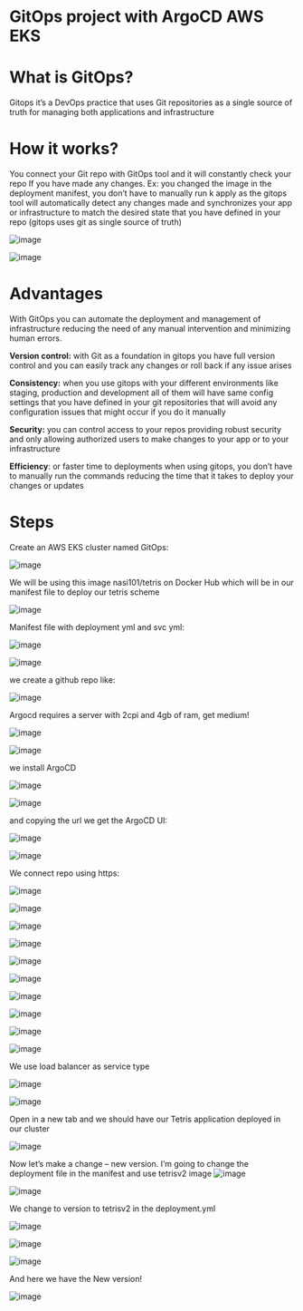 # GitOps project with ArgoCD AWS EKS

# What is GitOps?

Gitops it’s a DevOps practice that uses Git repositories as a single source of truth for managing both applications and infrastructure

# How it works?

You connect your Git repo with GitOps tool and it will constantly check your repo If you have made any changes. Ex: you changed the image in the deployment manifest, you don’t have to manually run k apply as the gitops tool will automatically detect any changes made and synchronizes your app or infrastructure to match the desired state that you have defined in your repo (gitops uses git as single source of truth)

![image](https://github.com/user-attachments/assets/a55a863b-2278-49c1-bbcc-c2b5ffa45c17)

![image](https://github.com/user-attachments/assets/909bb56a-bb59-4de1-a7cb-32998e431866)

# Advantages

With GitOps you can automate the deployment and management of infrastructure reducing the need of any manual intervention and minimizing human errors.

**Version control:** with Git as a foundation in gitops you have full version control and you can easily track any changes or roll back if any issue arises

**Consistency:** when you use gitops with your different environments like staging, production and development all of them will have same config settings that you have defined in your git repositories that will avoid any configuration issues that might occur if you do it manually

**Security:** you can control access to your repos providing robust security and only allowing authorized users to make changes to your app or to your infrastructure

**Efficiency**: or faster time to deployments when using gitops, you don’t have to manually run the commands reducing the time that it takes to deploy your changes or updates


# Steps

Create an AWS EKS cluster named GitOps:

![image](https://github.com/user-attachments/assets/9da429da-754b-41d9-a6a3-f4698a637649)

We will be using this image nasi101/tetris on Docker Hub which will be in our manifest file to deploy our tetris scheme

![image](https://github.com/user-attachments/assets/ffe32dc1-f5ba-4311-8703-a74ca4ac621d)

Manifest file with deployment yml and svc yml:

![image](https://github.com/user-attachments/assets/02d6557d-ca97-405e-848b-d7299e17640c)

![image](https://github.com/user-attachments/assets/ee277876-ba12-4f22-a22b-461302a054ed)

we create a github repo like:

![image](https://github.com/user-attachments/assets/266fa776-fb3f-432f-bd09-c7432a9ff8df)

Argocd requires a server with 2cpi and 4gb of ram, get medium!

![image](https://github.com/user-attachments/assets/c3aadc50-d02f-4d06-a467-ce95cddcfc5d)

![image](https://github.com/user-attachments/assets/cbfa1b1d-8e8e-4d2e-a55e-5bfd6dc435fe)

we install ArgoCD

![image](https://github.com/user-attachments/assets/50fae98b-aef5-4770-931a-c03d83cdf63f)

![image](https://github.com/user-attachments/assets/455249f3-a764-480a-a91e-4b1977f32b5b)

and copying the url we get the ArgoCD UI:

![image](https://github.com/user-attachments/assets/720a9b7a-0078-4ba0-adb5-8e1b06592aba)

![image](https://github.com/user-attachments/assets/08133900-7c6a-42ff-b2b1-0e2277b5347b)

We connect repo using https:

![image](https://github.com/user-attachments/assets/933e886c-b5c8-4333-90df-84b375efe838)

![image](https://github.com/user-attachments/assets/fbece089-fa4e-4c84-83c3-7c8ddc205631)

![image](https://github.com/user-attachments/assets/6f88bb12-c7e8-4a60-9d24-7ff3d374efa5)

![image](https://github.com/user-attachments/assets/4ce1fd21-3f2f-41d0-bfec-a4d6844b5e6f)

![image](https://github.com/user-attachments/assets/0a0ea505-cc2e-4d40-ba3b-16c5a727b4f5)

![image](https://github.com/user-attachments/assets/85227726-1d4f-4caa-ba0f-0bca11239f34)

![image](https://github.com/user-attachments/assets/3d7aff73-6c9c-4507-ab90-9af11a26f0ce)

![image](https://github.com/user-attachments/assets/4cf9e38f-16d8-455b-819c-076e47aea586)

![image](https://github.com/user-attachments/assets/61549518-6e18-465a-abe3-3424ef947143)

![image](https://github.com/user-attachments/assets/5b5c62f1-d3de-484e-9316-05d5a37e256e)

We use load balancer as service type

![image](https://github.com/user-attachments/assets/f48b24fd-5eb7-444e-bb62-54eef2cbd893)

![image](https://github.com/user-attachments/assets/c02d6145-9968-42f1-b1e0-12094dfbd110)

Open in a new tab and we should have our Tetris application deployed in our cluster

![image](https://github.com/user-attachments/assets/3d86e364-8819-4d39-af38-4d03334f8154)

Now let’s make a change – new version. I’m going to change the deployment file in the manifest and use tetrisv2 image ![image](https://github.com/user-attachments/assets/489301c0-0772-470c-964a-d3fe46ec45f6)

![image](https://github.com/user-attachments/assets/96ea6b9a-6e95-44f7-8de6-d95d6a3209b2)

We change to version to tetrisv2 in the deployment.yml

![image](https://github.com/user-attachments/assets/9c8a517a-73b6-4ddc-b116-76b26861d39e)

![image](https://github.com/user-attachments/assets/c6f01640-de73-4756-8df9-ff0cf3f3a6b8)

![image](https://github.com/user-attachments/assets/5667bb5a-6159-4e13-9584-3ec2268ae687)

And here we have the New version!

![image](https://github.com/user-attachments/assets/7a8620d4-aa63-404d-93cd-9051cde5b061)
